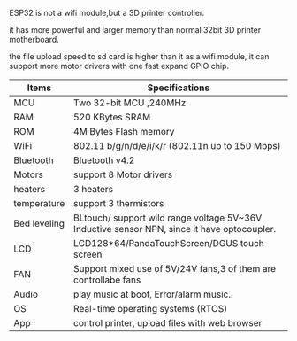 
ESP32 is not a wifi module,but a 3D printer controller.  

it has more powerful and larger memory than normal 32bit 3D printer motherboard.

the file upload speed to sd card is higher than it as a wifi module, it can support more motor drivers with one fast expand GPIO chip.

Items | Specifications  
--- | --- 
MCU | Two 32-bit MCU ,240MHz
RAM |  520 KBytes SRAM |	
ROM |  4M Bytes Flash memory
WiFi |  802.11 b/g/n/d/e/i/k/r (802.11n up to 150 Mbps)
Bluetooth | Bluetooth v4.2
Motors | support 8 Motor drivers
heaters | 3 heaters
temperature | support 3 thermistors
Bed leveling    | 	  BLtouch/ support wild range voltage 5V~36V Inductive sensor NPN, since it have optocoupler.
LCD   | 	LCD128*64/PandaTouchScreen/DGUS touch screen
FAN | Support mixed use of 5V/24V fans,3 of them are controllabe fans
Audio |  play music at boot, Error/alarm music..
OS | Real-time operating systems (RTOS)
App | control printer, upload files with web browser 
